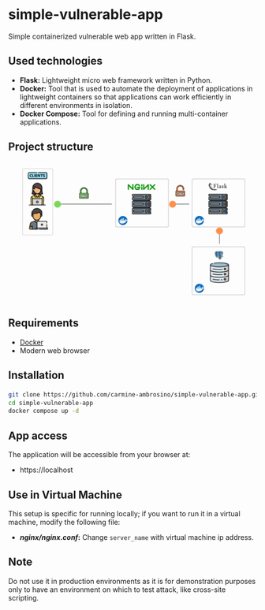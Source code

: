 # simple-vulnerable-app
Simple containerized vulnerable web app written in Flask.

## Used technologies
- **Flask:** Lightweight micro web framework written in Python.
- **Docker:** Tool that is used to automate the deployment of applications in lightweight containers so that applications can work efficiently in different environments in isolation.
- **Docker Compose:** Tool for defining and running multi-container applications.

## Project structure
![](ProjectStructure.gif)

## Requirements
- [Docker](https://www.docker.com/)
- Modern web browser

## Installation
``` bash
git clone https://github.com/carmine-ambrosino/simple-vulnerable-app.git
cd simple-vulnerable-app
docker compose up -d
```

## App access
The application will be accessible from your browser at:
- https://localhost

## Use in Virtual Machine

This setup is specific for running locally; if you want to run it in a
virtual machine, modify the following file:
- ***nginx/nginx.conf*:** Change `server_name` with virtual machine ip address. 

## Note
Do not use it in production environments as it is for demonstration purposes only to have an environment on which to test attack, like cross-site scripting.